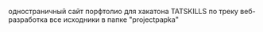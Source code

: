 одностраничный сайт порфтолио для хакатона TATSKILLS по треку веб-разработка
все исходники в папке "projectpapka"
